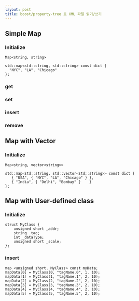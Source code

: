 ```yaml
---
layout: post
title: boost/property-tree 로 XML 파일 읽기/쓰기
---
```


Simple Map
----------
### Initialize 
`Map<string, string>`
```
std::map<std::string, std::string> const dict {
  "NYC", "LA", "Chicago"
};
```
### get
### set
### insert
### remove

Map with Vector
---------------
### Initialize
`Map<string, vector<string>>`
```
std::map<std::string, std::vector<std::string>> const dict {
   { "USA", { "NYC", "LA", "Chicago" } },
   { "India", { "Delhi", "Bombay" }    }
};
```

Map with User-defined class
---------------------------
### Initialize
```
struct MyClass {   
    unsigned short _addr;
    string _tag;   
    int _dataType; 
    unsigned short _scale;
};
```

### insert
```
map <unsigned short, MyClass> const myData;
mapData[0] = MyClass(0, "tagName.0", 1, 10);
mapData[1] = MyClass(1, "tagName.1", 2, 10);
mapData[2] = MyClass(2, "tagName.2", 2, 10);
mapData[3] = MyClass(3, "tagName.3", 2, 10);
mapData[4] = MyClass(4, "tagName.4", 2, 10);
mapData[5] = MyClass(5, "tagName.5", 2, 10);
```
